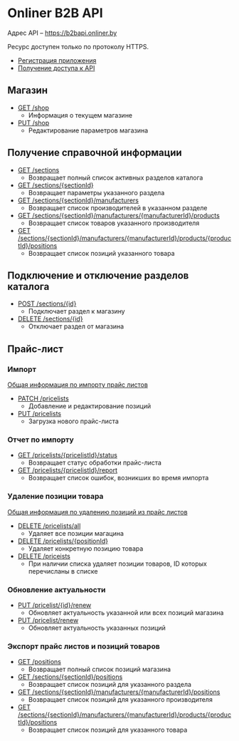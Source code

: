 # Onliner B2B API

Адрес API – https://b2bapi.onliner.by
  
Ресурс доступен только по протоколу HTTPS.

- [Регистрация приложения](docs/application.md)
- [Получение доступа к API](docs/oauth20.md)

## Магазин

- [GET /shop](docs/shop/info.md)
    - Информация о текущем магазине
- [PUT /shop](docs/shop/edit.md)
    - Редактирование параметров магазина

## Получение справочной информации

- [GET /sections](docs/catalog/sections.md)
    - Возвращает полный список активных разделов каталога
- [GET /sections/{sectionId}](docs/catalog/section.md)
    - Возвращает параметры указанного раздела
- [GET /sections/{sectionId}/manufacturers](docs/catalog/manufacturers.md)
    - Возвращает список производителей в указанном разделе
- [GET /sections/{sectionId}/manufacturers/{manufacturerId}/products](docs/catalog/products.md)
    - Возвращает список товаров указанного производителя
- [GET /sections/{sectionId}/manufacturers/{manufacturerId}/products/{productId}/positions](docs/price-lists/positions.md)
    - Возвращает список позиций указанного товара    

## Подключение и отключение разделов каталога
- [POST /sections/{id}](docs/shop/section/add.md)
    - Подключает раздел к магазину
- [DELETE /sections/{id}](docs/shop/section/remove.md)
    - Отключает раздел от магазина

## Прайс-лист

### Импорт
[Общая информация по импорту прайс листов](docs/price-lists/import/info.md)

- [PATCH /pricelists](docs/price-lists/import/update.md)
    - Добавление и редактирование позиций
- [PUT /pricelists](docs/price-lists/import/replace.md)
    - Загрузка нового прайс-листа

### Отчет по импорту

- [GET /pricelists/{pricelistId}/status](docs/price-lists/import/status.md)
    - Возвращает статус обработки прайс-листа
- [GET /pricelists/{pricelistId}/report](docs/price-lists/import/report.md)
    - Возвращает список ошибок, возникших во время импорта
    
### Удаление позиции товара

[Общая информация по удалению позиций из прайс листов](docs/price-lists/delete/info.md)

- [DELETE /pricelists/all](docs/price-lists/delete/all.md)
    - Удаляет все позиции магацина
- [DELETE /pricelists/{positionId}](docs/price-lists/delete/one.md)
    - Удаляет конкретную позицию товара
- [DELETE /priceists](docs/price-lists/delete/list.md)
    - При наличии списка удаляет позиции товаров, ID которых перечисланы в списке
    
### Обновление актуальности

- [PUT /pricelist/{id}/renew](docs/price-lists/renew.md)
    - Обновляет актуальность указанной или всех позиций магазина
- [PUT /pricelist/renew](docs/price-lists/renew-list.md)
    - Обновляет актуальность указанных позиций

### Экспорт прайс листов и позиций товаров

- [GET /positions](docs/price-lists/export/positions.md)
    - Возвращает полный список позиций магазина
- [GET /sections/{sectionId}/positions](docs/price-lists/export/sections.md)
    - Возвращает список позиций для указанного раздела
- [GET /sections/{sectionId}/manufacturers/{manufacturerId}/positions](docs/price-lists/export/manufacturers.md)
    - Возвращает список позиций для указанного производителя
- [GET /sections/{sectionId}/manufacturers/{manufacturerId}/products/{productId}/positions](docs/price-lists/export/products.md)
    - Возвращает список позиций для указанного товара
